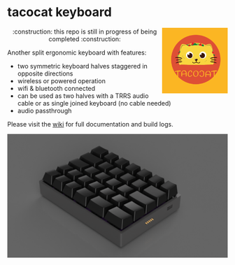 # tacocat keyboard

<img src="assets/img/tacocat.png" width=150 align='right'/>


<p align="center">
:construction: this repo is still in progress of being completed :construction:
</p>


Another split ergonomic keyboard with features:
- two symmetric keyboard halves staggered in opposite directions
- wireless or powered operation
- wifi & bluetooth connected
- can be used as two halves with a TRRS audio cable or as single joined keyboard (no cable needed)
- audio passthrough

Please visit the [wiki](https://github.com/ConstantinoSchillebeeckx/tacocat-keyboard/wiki) for full documentation and build logs.

<img src="assets/img/render_left.png" />
